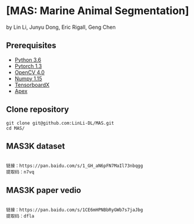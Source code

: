 # [MAS: Marine Animal Segmentation]
by Lin Li, Junyu Dong, Eric Rigall, Geng Chen

## Prerequisites
- [Python 3.6](https://www.python.org/)
- [Pytorch 1.3](http://pytorch.org/)
- [OpenCV 4.0](https://opencv.org/)
- [Numpy 1.15](https://numpy.org/)
- [TensorboardX](https://github.com/lanpa/tensorboardX)
- [Apex](https://github.com/NVIDIA/apex)

## Clone repository
```shell
git clone git@github.com:LinLi-DL/MAS.git
cd MAS/
```

## MAS3K dataset
```shell

链接：https://pan.baidu.com/s/1_GH_aN6pFN7MaIl73nbqgg 
提取码：n7vq 

```
## MAS3K paper vedio
```shell

链接：https://pan.baidu.com/s/1CE6mHPNBbRyGWb7s7jaJbg 
提取码：dfla 

```
